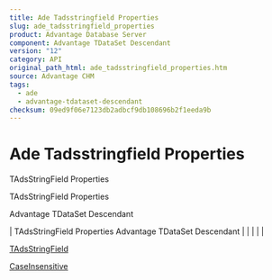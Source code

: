 ```yaml
---
title: Ade Tadsstringfield Properties
slug: ade_tadsstringfield_properties
product: Advantage Database Server
component: Advantage TDataSet Descendant
version: "12"
category: API
original_path_html: ade_tadsstringfield_properties.htm
source: Advantage CHM
tags:
  - ade
  - advantage-tdataset-descendant
checksum: 09ed9f06e7123db2adbcf9db108696b2f1eeda9b
---
```


# Ade Tadsstringfield Properties

TAdsStringField Properties

TAdsStringField Properties

Advantage TDataSet Descendant

| TAdsStringField Properties  Advantage TDataSet Descendant |  |  |  |  |

[TAdsStringField](ade_tadsstringfield.md)

[CaseInsensitive](ade_caseinsensitive.md)
